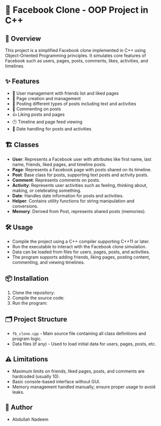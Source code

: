# 📘 Facebook Clone - OOP Project in C++ 

## 🚀 Overview

This project is a simplified Facebook clone implemented in C++ using Object-Oriented Programming principles. It simulates core features of Facebook such as users, pages, posts, comments, likes, activities, and timelines.

## ✨ Features

- 👤 User management with friends list and liked pages
- 📄 Page creation and management
- 📝 Posting different types of posts including text and activities
- 💬 Commenting on posts
- 👍 Liking posts and pages
- 🕒 Timeline and page feed viewing
- 📅 Date handling for posts and activities

## 🏗️ Classes

- **User**: Represents a Facebook user with attributes like first name, last name, friends, liked pages, and timeline posts.
- **Page**: Represents a Facebook page with posts shared on its timeline.
- **Post**: Base class for posts, supporting text posts and activity posts.
- **Comment**: Represents comments on posts.
- **Activity**: Represents user activities such as feeling, thinking about, making, or celebrating something.
- **Date**: Handles date information for posts and activities.
- **Helper**: Contains utility functions for string manipulation and conversions.
- **Memory**: Derived from Post, represents shared posts (memories).

## 🛠️ Usage

- Compile the project using a C++ compiler supporting C++11 or later.
- Run the executable to interact with the Facebook clone simulation.
- Data can be loaded from files for users, pages, posts, and activities.
- The program supports adding friends, liking pages, posting content, commenting, and viewing timelines.

## 📦 Installation

1. Clone the repository:
2. Compile the source code:
3. Run the program:



## 🗂️ Project Structure

- `fb_clone.cpp` - Main source file containing all class definitions and program logic.
- Data files (if any) - Used to load initial data for users, pages, posts, etc.

## ⚠️ Limitations

- Maximum limits on friends, liked pages, posts, and comments are hardcoded (usually 10).
- Basic console-based interface without GUI.
- Memory management handled manually; ensure proper usage to avoid leaks.

## 👤 Author

- Abdullah Nadeem
